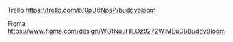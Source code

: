 Trello
https://trello.com/b/0pU6NpsP/buddybloom

Figma
https://www.figma.com/design/WGtNuuHlLOz9272WjMEuCI/BuddyBloom
